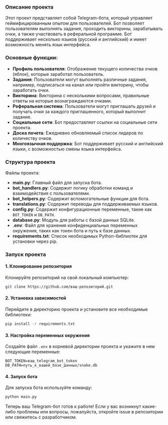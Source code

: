 ### Описание проекта

Этот проект представляет собой Telegram-бота, который управляет геймифицированным опытом для пользователей. Бот позволяет пользователям выполнять задания, проходить викторины, зарабатывать очки, а также участвовать в реферальной программе. Бот поддерживает несколько языков (русский и английский) и имеет возможность менять язык интерфейса.

### Основные функции:

- **Профиль пользователя**: Отображение текущего количества очков (яблок), которые заработал пользователь.
- **Задания**: Пользователи могут выполнять различные задания, например, подписаться на канал или пройти викторину, чтобы заработать очки.
- **Викторина**: Викторина с несколькими вопросами, правильные ответы на которые вознаграждаются очками.
- **Реферальная система**: Пользователи могут приглашать друзей и получать очки за каждого приглашенного, который выполнит задание.
- **Социальные сети**: Бот предоставляет ссылки на социальные сети проекта.
- **Доска почета**: Ежедневно обновляемый список лидеров по количеству очков.
- **Многоязычная поддержка**: Бот поддерживает русский и английский языки, с возможностью смены языка интерфейса.

### Структура проекта

Файлы проекта:

- **main.py**: Главный файл для запуска бота.
- **bot_handlers.py**: Содержит логику обработки команд и взаимодействия с пользователями.
- **bot_helpers.py**: Содержит вспомогательные функции для бота.
- **translations.py**: Содержит переводы для поддерживаемых языков.
- **config.py**: Содержит конфигурационные переменные, такие как `BOT_TOKEN` и `DB_PATH`.
- **database.py**: Модуль для работы с базой данных SQLite.
- **.env**: Файл для хранения конфиденциальных переменных окружения, таких как токен бота и путь к базе данных.
- **requirements.txt**: Список необходимых Python-библиотек для установки через pip.

### Запуск проекта

#### 1. Клонирование репозитория

Клонируйте репозиторий на свой локальный компьютер:

```bash
git clone https://github.com/ваш-репозиторий.git
```

#### 2. Установка зависимостей

Перейдите в директорию проекта и установите все необходимые библиотеки:

```bash
pip install -r requirements.txt
```

#### 3. Настройка переменных окружения

Создайте файл `.env` в корневой директории проекта и укажите в нем следующие переменные:

```plaintext
BOT_TOKEN=ваш_telegram_bot_token
DB_PATH=путь_к_вашей_базе_данных/snake.db
```

#### 4. Запуск бота

Для запуска бота используйте команду:

```bash
python main.py
```

Теперь ваш Telegram-бот готов к работе! Если у вас возникнут какие-либо проблемы или вопросы, пожалуйста, откройте issue в репозитории или свяжитесь с разработчиком.
